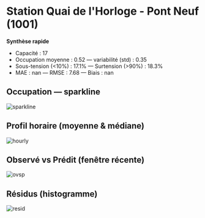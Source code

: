 # Station Quai de l'Horloge - Pont Neuf (1001)

**Synthèse rapide**
- Capacité : 17
- Occupation moyenne : 0.52 — variabilité (std) : 0.35
- Sous-tension (<10%) : 17.1% — Surtension (>90%) : 18.3%
- MAE : nan — RMSE : 7.68 — Biais : nan

## Occupation — sparkline
![sparkline](/assets/figs/stations/1001/sparkline.png)

## Profil horaire (moyenne & médiane)
![hourly](/assets/figs/stations/1001/hourly.png)

## Observé vs Prédit (fenêtre récente)
![ovsp](/assets/figs/stations/1001/obs_vs_pred.png)

## Résidus (histogramme)
![resid](/assets/figs/stations/1001/residual_hist.png)
